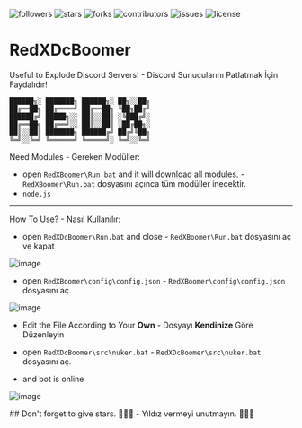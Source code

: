 <img alt="followers" title="Follow" src="https://img.shields.io/github/followers/Scriptez1?color=ff0000&style=for-the-badge&logo=github&label=Follow"/> <img alt="stars" title="Stars" src="https://img.shields.io/github/stars/Scriptez1/RedXDcBoomer?color=FFFF00&style=for-the-badge&logo=github&label=Stars"/> <img alt="forks" title="Forks" src="https://img.shields.io/github/forks/Scriptez1/RedXDcBoomer?color=4455dd&style=for-the-badge&logo=github&label=Forks"/> <img alt="contributors" title="Contributors" src="https://img.shields.io/github/contributors/Scriptez1/RedXDcBoomer?color=527826&style=for-the-badge&logo=github&label=Contributors"/> <img alt="issues" title="Issues" src="https://img.shields.io/github/issues/Scriptez1/RedXDcBoomer?color=fffbbb&style=for-the-badge&logo=github&label=Issues"/> <img alt="license" title="License" src="https://img.shields.io/github/license/Scriptez1/RedXDcBoomer?color=FF7F00&style=for-the-badge&logo=github&label=License"/>

# RedXDcBoomer
Useful to Explode Discord Servers! - Discord Sunucularını Patlatmak İçin Faydalıdır!
```
██████╗░ ███████╗ ██████╗░ ██╗░░██╗
██╔══██╗ ██╔════╝ ██╔══██╗ ╚██╗██╔╝
██████╔╝ █████╗░░ ██║░░██║ ░╚███╔╝░
██╔══██╗ ██╔══╝░░ ██║░░██║ ░██╔██╗░
██║░░██║ ███████╗ ██████╔╝ ██╔╝╚██╗
╚═╝░░╚═╝ ╚══════╝ ╚═════╝░ ╚═╝░░╚═╝
```

<p>Need Modules - Gereken Modüller:</p>

* open ```RedXBoomer\Run.bat``` and it will download all modules. - ```RedXBoomer\Run.bat``` dosyasını açınca tüm modüller inecektir.
* ```node.js```

-----------------------------------

<p>How To Use? - Nasıl Kullanılır:</p>

* open ````RedXDcBoomer\Run.bat```` and close - ```RedXBoomer\Run.bat``` dosyasını aç ve kapat

![image](https://github.com/Scriptez1/RedXDcBoomer/assets/96830819/3b824ee7-fd3b-4c2f-9c7c-9f41d7d22793)

* open ````RedXBoomer\config\config.json```` - ```RedXBoomer\config\config.json``` dosyasını aç.

![image](https://github.com/Scriptez1/RedXDcBoomer/assets/96830819/314f7e7f-df66-4b5e-b871-d4e5e52e14f1)

* Edit the File According to Your **Own** - Dosyayı **Kendinize** Göre Düzenleyin

* open ````RedXDcBoomer\src\nuker.bat```` - ```RedXDcBoomer\src\nuker.bat``` dosyasını aç.

* and bot is online

![image](https://github.com/Scriptez1/RedXDcBoomer/assets/96830819/81748eb9-9558-41b6-b7d6-2f5e8c3ee53a)

<p>## Don't forget to give stars. 🌟🌟🌟 - Yıldız vermeyi unutmayın. 🌟🌟🌟</p>
